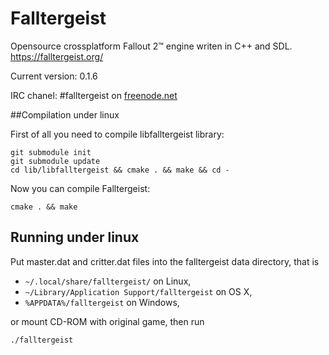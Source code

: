 Falltergeist
============

Opensource crossplatform Fallout 2™ engine writen in C++ and SDL.
https://falltergeist.org/

Current version: 0.1.6

IRC chanel: #falltergeist on [freenode.net](http://webchat.freenode.net/?channels=falltergeist)


##Compilation under linux

First of all you need to compile libfalltergeist library:

```
git submodule init
git submodule update
cd lib/libfalltergeist && cmake . && make && cd -

```

Now you can compile Falltergeist:

```
cmake . && make
```

## Running under linux

Put master.dat and critter.dat files into the falltergeist data directory, that is

* `~/.local/share/falltergeist/` on Linux,
*  `~/Library/Application Support/falltergeist` on OS X,
* `%APPDATA%/falltergeist` on Windows,

or mount CD-ROM with original game, then run

```
./falltergeist
```
